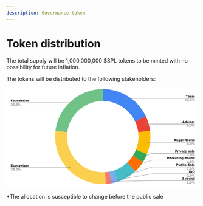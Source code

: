 ```yaml
---
description: Governance token
---
```


# Token distribution

The total supply will be 1,000,000,000 $SPL tokens to be minted with no possibility for future inflation.&#x20;

The tokens will be distributed to the following stakeholders:

![](<../../.gitbook/assets/image (9).png>)



\*The allocation is susceptible to change before the public sale
